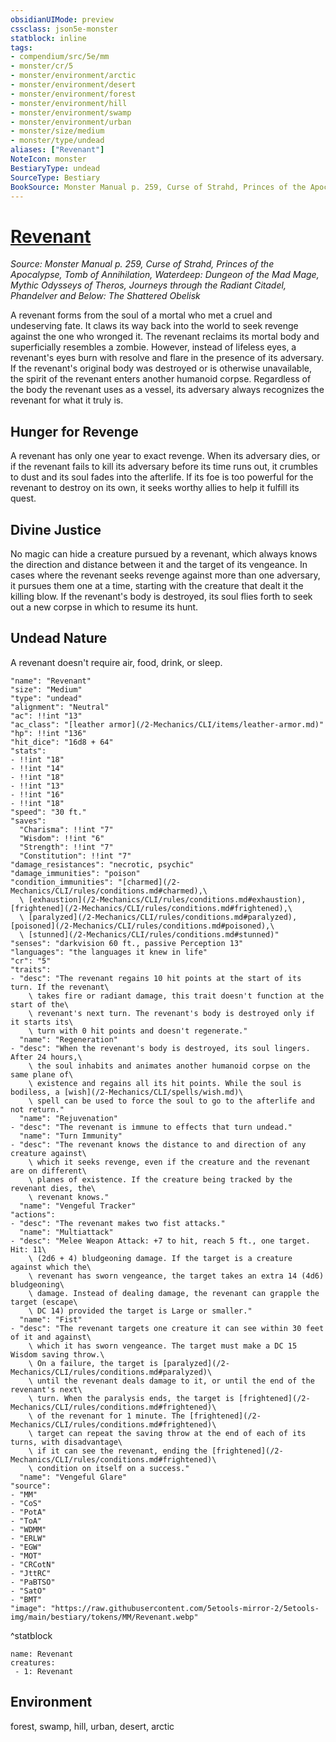 ```yaml
---
obsidianUIMode: preview
cssclass: json5e-monster
statblock: inline
tags:
- compendium/src/5e/mm
- monster/cr/5
- monster/environment/arctic
- monster/environment/desert
- monster/environment/forest
- monster/environment/hill
- monster/environment/swamp
- monster/environment/urban
- monster/size/medium
- monster/type/undead
aliases: ["Revenant"]
NoteIcon: monster
BestiaryType: undead
SourceType: Bestiary
BookSource: Monster Manual p. 259, Curse of Strahd, Princes of the Apocalypse, Tomb of Annihilation, Waterdeep: Dungeon of the Mad Mage, Mythic Odysseys of Theros, Journeys through the Radiant Citadel, Phandelver and Below: The Shattered Obelisk
---
```

# [Revenant](2-Mechanics/CLI/bestiary/undead/revenant.md)
*Source: Monster Manual p. 259, Curse of Strahd, Princes of the Apocalypse, Tomb of Annihilation, Waterdeep: Dungeon of the Mad Mage, Mythic Odysseys of Theros, Journeys through the Radiant Citadel, Phandelver and Below: The Shattered Obelisk*  

A revenant forms from the soul of a mortal who met a cruel and undeserving fate. It claws its way back into the world to seek revenge against the one who wronged it. The revenant reclaims its mortal body and superficially resembles a zombie. However, instead of lifeless eyes, a revenant's eyes burn with resolve and flare in the presence of its adversary. If the revenant's original body was destroyed or is otherwise unavailable, the spirit of the revenant enters another humanoid corpse. Regardless of the body the revenant uses as a vessel, its adversary always recognizes the revenant for what it truly is.

## Hunger for Revenge

A revenant has only one year to exact revenge. When its adversary dies, or if the revenant fails to kill its adversary before its time runs out, it crumbles to dust and its soul fades into the afterlife. If its foe is too powerful for the revenant to destroy on its own, it seeks worthy allies to help it fulfill its quest.

## Divine Justice

No magic can hide a creature pursued by a revenant, which always knows the direction and distance between it and the target of its vengeance. In cases where the revenant seeks revenge against more than one adversary, it pursues them one at a time, starting with the creature that dealt it the killing blow. If the revenant's body is destroyed, its soul flies forth to seek out a new corpse in which to resume its hunt.

## Undead Nature

A revenant doesn't require air, food, drink, or sleep.

```statblock
"name": "Revenant"
"size": "Medium"
"type": "undead"
"alignment": "Neutral"
"ac": !!int "13"
"ac_class": "[leather armor](/2-Mechanics/CLI/items/leather-armor.md)"
"hp": !!int "136"
"hit_dice": "16d8 + 64"
"stats":
- !!int "18"
- !!int "14"
- !!int "18"
- !!int "13"
- !!int "16"
- !!int "18"
"speed": "30 ft."
"saves":
  "Charisma": !!int "7"
  "Wisdom": !!int "6"
  "Strength": !!int "7"
  "Constitution": !!int "7"
"damage_resistances": "necrotic, psychic"
"damage_immunities": "poison"
"condition_immunities": "[charmed](/2-Mechanics/CLI/rules/conditions.md#charmed),\
  \ [exhaustion](/2-Mechanics/CLI/rules/conditions.md#exhaustion), [frightened](/2-Mechanics/CLI/rules/conditions.md#frightened),\
  \ [paralyzed](/2-Mechanics/CLI/rules/conditions.md#paralyzed), [poisoned](/2-Mechanics/CLI/rules/conditions.md#poisoned),\
  \ [stunned](/2-Mechanics/CLI/rules/conditions.md#stunned)"
"senses": "darkvision 60 ft., passive Perception 13"
"languages": "the languages it knew in life"
"cr": "5"
"traits":
- "desc": "The revenant regains 10 hit points at the start of its turn. If the revenant\
    \ takes fire or radiant damage, this trait doesn't function at the start of the\
    \ revenant's next turn. The revenant's body is destroyed only if it starts its\
    \ turn with 0 hit points and doesn't regenerate."
  "name": "Regeneration"
- "desc": "When the revenant's body is destroyed, its soul lingers. After 24 hours,\
    \ the soul inhabits and animates another humanoid corpse on the same plane of\
    \ existence and regains all its hit points. While the soul is bodiless, a [wish](/2-Mechanics/CLI/spells/wish.md)\
    \ spell can be used to force the soul to go to the afterlife and not return."
  "name": "Rejuvenation"
- "desc": "The revenant is immune to effects that turn undead."
  "name": "Turn Immunity"
- "desc": "The revenant knows the distance to and direction of any creature against\
    \ which it seeks revenge, even if the creature and the revenant are on different\
    \ planes of existence. If the creature being tracked by the revenant dies, the\
    \ revenant knows."
  "name": "Vengeful Tracker"
"actions":
- "desc": "The revenant makes two fist attacks."
  "name": "Multiattack"
- "desc": "Melee Weapon Attack: +7 to hit, reach 5 ft., one target. Hit: 11\
    \ (2d6 + 4) bludgeoning damage. If the target is a creature against which the\
    \ revenant has sworn vengeance, the target takes an extra 14 (4d6) bludgeoning\
    \ damage. Instead of dealing damage, the revenant can grapple the target (escape\
    \ DC 14) provided the target is Large or smaller."
  "name": "Fist"
- "desc": "The revenant targets one creature it can see within 30 feet of it and against\
    \ which it has sworn vengeance. The target must make a DC 15 Wisdom saving throw.\
    \ On a failure, the target is [paralyzed](/2-Mechanics/CLI/rules/conditions.md#paralyzed)\
    \ until the revenant deals damage to it, or until the end of the revenant's next\
    \ turn. When the paralysis ends, the target is [frightened](/2-Mechanics/CLI/rules/conditions.md#frightened)\
    \ of the revenant for 1 minute. The [frightened](/2-Mechanics/CLI/rules/conditions.md#frightened)\
    \ target can repeat the saving throw at the end of each of its turns, with disadvantage\
    \ if it can see the revenant, ending the [frightened](/2-Mechanics/CLI/rules/conditions.md#frightened)\
    \ condition on itself on a success."
  "name": "Vengeful Glare"
"source":
- "MM"
- "CoS"
- "PotA"
- "ToA"
- "WDMM"
- "ERLW"
- "EGW"
- "MOT"
- "CRCotN"
- "JttRC"
- "PaBTSO"
- "SatO"
- "BMT"
"image": "https://raw.githubusercontent.com/5etools-mirror-2/5etools-img/main/bestiary/tokens/MM/Revenant.webp"
```
^statblock

```encounter-table
name: Revenant
creatures:
 - 1: Revenant
```

## Environment

forest, swamp, hill, urban, desert, arctic